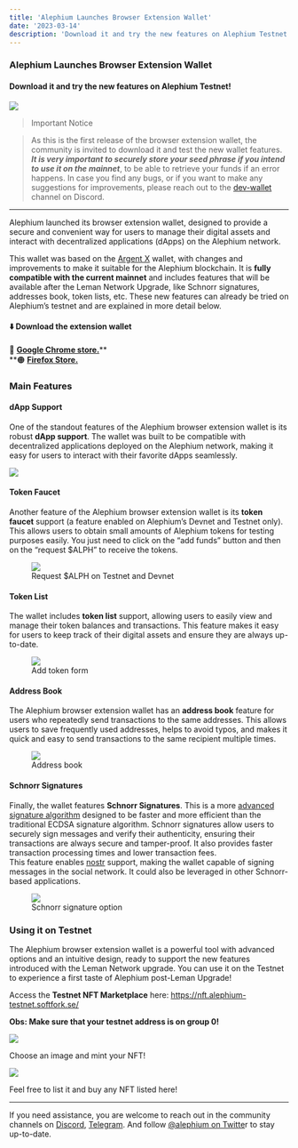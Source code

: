 ```yaml
---
title: 'Alephium Launches Browser Extension Wallet'
date: '2023-03-14'
description: 'Download it and try the new features on Alephium Testnet!'
---
```


### Alephium Launches Browser Extension Wallet

#### Download it and try the new features on Alephium Testnet!

![](https://cdn-images-1.medium.com/max/800/0*yI2MUcOjwnWtIB8o)

> Important Notice

> As this is the first release of the browser extension wallet, the community is invited to download it and test the new wallet features. **_It is very important to securely store your seed phrase if you intend to use it on the mainnet_**, to be able to retrieve your funds if an error happens. In case you find any bugs, or if you want to make any suggestions for improvements, please reach out to the <a href="https://alephium.org/discord" class="markup--anchor markup--blockquote-anchor" data-href="https://alephium.org/discord" rel="noopener" target="_blank">dev-wallet</a> channel on Discord.

---

Alephium launched its browser extension wallet, designed to provide a secure and convenient way for users to manage their digital assets and interact with decentralized applications (dApps) on the Alephium network.

This wallet was based on the <a href="https://github.com/argentlabs/argent-x" class="markup--anchor markup--p-anchor" data-href="https://github.com/argentlabs/argent-x" rel="noopener" target="_blank">Argent X</a> wallet, with changes and improvements to make it suitable for the Alephium blockchain. It is **fully compatible with the current mainnet** and includes features that will be available after the Leman Network Upgrade, like Schnorr signatures, addresses book, token lists, etc. These new features can already be tried on Alephium’s testnet and are explained in more detail below.

#### ⬇️ Download the extension wallet

🔵 <a href="https://chrome.google.com/webstore/detail/alephium-extension-wallet/gdokollfhmnbfckbobkdbakhilldkhcj" class="markup--anchor markup--p-anchor" data-href="https://chrome.google.com/webstore/detail/alephium-extension-wallet/gdokollfhmnbfckbobkdbakhilldkhcj" rel="noopener" target="_blank"><strong>Google Chrome store.</strong></a>\*\*  
\*\*🟠 <a href="https://addons.mozilla.org/en-US/firefox/addon/alephiumextensionwallet/" class="markup--anchor markup--p-anchor" data-href="https://addons.mozilla.org/en-US/firefox/addon/alephiumextensionwallet/" rel="noopener" target="_blank"><strong>Firefox Store.</strong></a>

### Main Features

#### dApp Support

One of the standout features of the Alephium browser extension wallet is its robust **dApp support**. The wallet was built to be compatible with decentralized applications deployed on the Alephium network, making it easy for users to interact with their favorite dApps seamlessly.

![](https://cdn-images-1.medium.com/max/800/0*iO9XS-WODbd9Abh_)

#### Token Faucet

Another feature of the Alephium browser extension wallet is its **token faucet** support (a feature enabled on Alephium’s Devnet and Testnet only). This allows users to obtain small amounts of Alephium tokens for testing purposes easily. You just need to click on the “add funds” button and then on the “request \$ALPH” to receive the tokens.

<figure id="7d07" class="graf graf--figure graf-after--p">
<img src="https://cdn-images-1.medium.com/max/800/0*w1NdObOGLccSFMbM" class="graf-image" data-image-id="0*w1NdObOGLccSFMbM" data-width="355" data-height="594" />
<figcaption>Request $ALPH on Testnet and Devnet</figcaption>
</figure>

#### Token List

The wallet includes **token list** support, allowing users to easily view and manage their token balances and transactions. This feature makes it easy for users to keep track of their digital assets and ensure they are always up-to-date.

<figure id="f7d8" class="graf graf--figure graf-after--p">
<img src="https://cdn-images-1.medium.com/max/800/0*SorkPY1hgYsB9LaX" class="graf-image" data-image-id="0*SorkPY1hgYsB9LaX" data-width="355" data-height="583" />
<figcaption>Add token form</figcaption>
</figure>

#### Address Book

The Alephium browser extension wallet has an **address book** feature for users who repeatedly send transactions to the same addresses. This allows users to save frequently used addresses, helps to avoid typos, and makes it quick and easy to send transactions to the same recipient multiple times.

<figure id="8496" class="graf graf--figure graf-after--p">
<img src="https://cdn-images-1.medium.com/max/800/0*ukVh4XgFErHbrXfK" class="graf-image" data-image-id="0*ukVh4XgFErHbrXfK" data-width="355" data-height="589" />
<figcaption>Address book</figcaption>
</figure>

#### Schnorr Signatures

Finally, the wallet features **Schnorr Signatures**. This is a more <a href="https://en.wikipedia.org/wiki/Schnorr_signature" class="markup--anchor markup--p-anchor" data-href="https://en.wikipedia.org/wiki/Schnorr_signature" rel="noopener" target="_blank">advanced signature algorithm</a> designed to be faster and more efficient than the traditional ECDSA signature algorithm. Schnorr signatures allow users to securely sign messages and verify their authenticity, ensuring their transactions are always secure and tamper-proof. It also provides faster transaction processing times and lower transaction fees.   
This feature enables <a href="https://nostr.com/" class="markup--anchor markup--p-anchor" data-href="https://nostr.com/" rel="noopener" target="_blank">nostr</a> support, making the wallet capable of signing messages in the social network. It could also be leveraged in other Schnorr-based applications.

<figure id="fd0d" class="graf graf--figure graf-after--p">
<img src="https://cdn-images-1.medium.com/max/800/0*CFq37mhs9sgEJktE" class="graf-image" data-image-id="0*CFq37mhs9sgEJktE" data-width="351" data-height="577" />
<figcaption>Schnorr signature option</figcaption>
</figure>

### Using it on Testnet

The Alephium browser extension wallet is a powerful tool with advanced options and an intuitive design, ready to support the new features introduced with the Leman Network upgrade. You can use it on the Testnet to experience a first taste of Alephium post-Leman Upgrade!

Access the **Testnet NFT Marketplace** here: <a href="https://nft.alephium-testnet.softfork.se/" class="markup--anchor markup--p-anchor" data-href="https://nft.alephium-testnet.softfork.se/" rel="nofollow noopener noopener noopener" target="_blank">https://nft.alephium-testnet.softfork.se/</a>

**Obs: Make sure that your testnet address is on group 0!**

![](https://cdn-images-1.medium.com/max/800/1*UIUn8DIrPTzb-iG1ApJokQ.png)

Choose an image and mint your NFT!

![](https://cdn-images-1.medium.com/max/800/1*blGpjv4HubGsrods0Cywfg.png)

Feel free to list it and buy any NFT listed here!

---

If you need assistance, you are welcome to reach out in the community channels on <a href="https://alephium.org/discord/" class="markup--anchor markup--p-anchor" data-href="https://alephium.org/discord/" rel="noopener" target="_blank">Discord</a>, <a href="https://t.me/alephiumgroup" class="markup--anchor markup--p-anchor" data-href="https://t.me/alephiumgroup" rel="noopener" target="_blank">Telegram</a>. And follow <a href="https://twitter.com/alephium" class="markup--anchor markup--p-anchor" data-href="https://twitter.com/alephium" rel="noopener" target="_blank">@alephium on Twitte</a>r to stay up-to-date.
